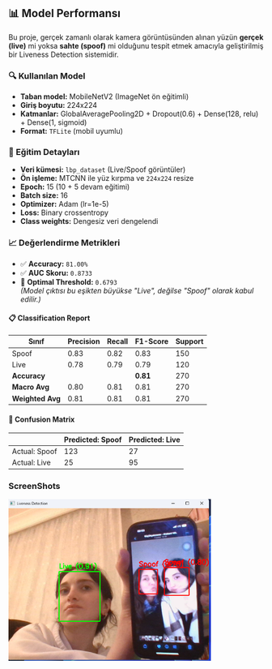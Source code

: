 ## 📊 Model Performansı

Bu proje, gerçek zamanlı olarak kamera görüntüsünden alınan yüzün **gerçek (live)** mi yoksa **sahte (spoof)** mi olduğunu tespit etmek amacıyla geliştirilmiş bir Liveness Detection sistemidir.

### 🔍 Kullanılan Model
- **Taban model:** MobileNetV2 (ImageNet ön eğitimli)
- **Giriş boyutu:** 224x224
- **Katmanlar:** GlobalAveragePooling2D + Dropout(0.6) + Dense(128, relu) + Dense(1, sigmoid)
- **Format:** `TFLite` (mobil uyumlu)

### 🧪 Eğitim Detayları
- **Veri kümesi:** `lbp_dataset` (Live/Spoof görüntüler)
- **Ön işleme:** MTCNN ile yüz kırpma ve `224x224` resize
- **Epoch:** 15 (10 + 5 devam eğitimi)
- **Batch size:** 16
- **Optimizer:** Adam (lr=1e-5)
- **Loss:** Binary crossentropy
- **Class weights:** Dengesiz veri dengelendi

### 📈 Değerlendirme Metrikleri

- ✅ **Accuracy:** `81.00%`
- ✅ **AUC Skoru:** `0.8733`
- 🎯 **Optimal Threshold:** `0.6793`  
  *(Model çıktısı bu eşikten büyükse "Live", değilse "Spoof" olarak kabul edilir.)*

#### 📋 Classification Report

| Sınıf  | Precision | Recall | F1-Score | Support |
|--------|-----------|--------|----------|---------|
| Spoof  | 0.83      | 0.82   | 0.83     | 150     |
| Live   | 0.78      | 0.79   | 0.79     | 120     |
| **Accuracy**       |         |         | **0.81** | 270     |
| **Macro Avg**      | 0.80    | 0.81    | 0.81    | 270     |
| **Weighted Avg**   | 0.81    | 0.81    | 0.81    | 270     |

#### 🔢 Confusion Matrix

|               | Predicted: Spoof | Predicted: Live |
|---------------|------------------|-----------------|
| Actual: Spoof | 123              | 27              |
| Actual: Live  | 25               | 95              |

### ScreenShots 

<img src="screenshots/demo.png" alt="demo" width="400"/>


